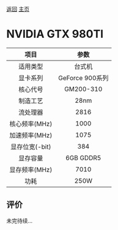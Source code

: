 [返回](../../)  [主页](../../../../)
# NVIDIA GTX 980TI

| 项目 | 参数 |
| :------: | :------: |
|适用类型 | 台式机|
|显卡系列| GeForce 900系列|
|核心代号| GM200-310 |
|制造工艺| 28nm |
|流处理器| 2816 |
|核心频率(MHz)| 1000 |
|加速频率(MHz)|1075 |
|显存位宽(-bit)| 384 |
|显存容量| 6GB GDDR5 |
|显存频率(MHz)| 7010 |
|功耗|250W |

## 评价

 未完待续...